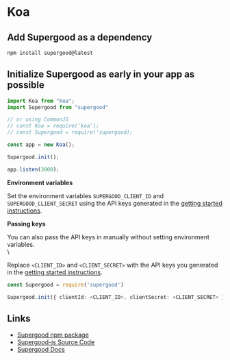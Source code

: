 # Koa

## Add Supergood as a dependency

```bash
npm install supergood@latest
```

## Initialize Supergood as early in your app as possible

```typescript
import Koa from "koa";
import Supergood from "supergood"

// or using CommonJS
// const Koa = require('koa');
// const Supergood = require('supergood);

const app = new Koa();

Supergood.init();

app.listen(3000);
```

**Environment variables**

Set the environment variables `SUPERGOOD_CLIENT_ID` and `SUPERGOOD_CLIENT_SECRET` using the API keys generated in the [getting started instructions](../../getting-started.md).

**Passing keys**

You can also pass the API keys in manually without setting environment variables.\
\

Replace `<CLIENT_ID>` and `<CLIENT_SECRET>` with the API keys you generated in the [getting started instructions](../../getting-started.md).

```typescript
const Supergood = require('supergood')

Supergood.init({ clientId: <CLIENT_ID>, clientSecret: <CLIENT_SECRET> })
```

## Links

* [Supergood npm package](https://www.npmjs.com/package/supergood)
* [Supergood-js Source Code](https://github.com/supergoodsystems/supergood-js)
* [Supergood Docs](https://docs.supergood.ai)
